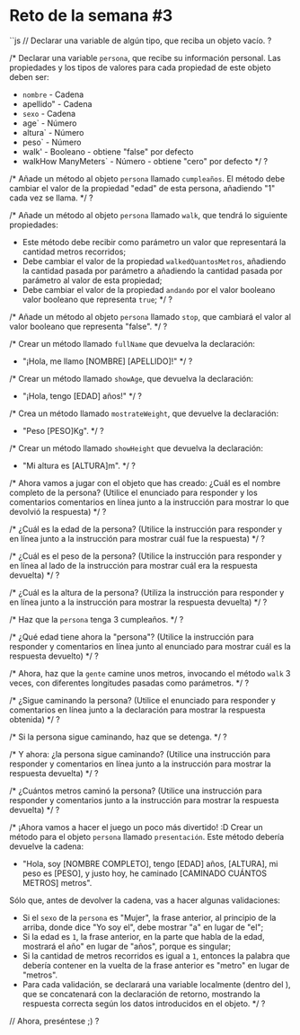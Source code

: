 # Reto de la semana #3

``js
// Declarar una variable de algún tipo, que reciba un objeto vacío.
?

/*
Declarar una variable ``persona``, que recibe su información personal.
Las propiedades y los tipos de valores para cada propiedad de este objeto deben ser:
- `nombre` - Cadena
- apellido" - Cadena
- `sexo` - Cadena
- age` - Número
- altura` - Número
- peso` - Número
- walk' - Booleano - obtiene "false" por defecto
- walkHow ManyMeters` - Número - obtiene "cero" por defecto
*/
?

/*
Añade un método al objeto `persona` llamado `cumpleaños`. El método debe
cambiar el valor de la propiedad "edad" de esta persona, añadiendo "1" cada vez
se llama.
*/
?

/*
Añade un método al objeto `persona` llamado `walk`, que tendrá lo siguiente
propiedades:
- Este método debe recibir como parámetro un valor que representará la cantidad
metros recorridos;
- Debe cambiar el valor de la propiedad `walkedQuantosMetros`, añadiendo la cantidad pasada por parámetro a
añadiendo la cantidad pasada por parámetro al valor de esta propiedad;
- Debe cambiar el valor de la propiedad `andando` por el valor booleano
valor booleano que representa `true`;
*/
?

/*
Añade un método al objeto `persona` llamado `stop`, que cambiará el valor
al valor booleano que representa "false".
*/
?

/*
Crear un método llamado `fullName` que devuelva la declaración:
- "¡Hola, me llamo [NOMBRE] [APELLIDO]!"
*/
?

/*
Crear un método llamado `showAge`, que devuelva la declaración:
- "¡Hola, tengo [EDAD] años!"
*/
?

/*
Crea un método llamado `mostrateWeight`, que devuelve la declaración:
- "Peso [PESO]Kg".
*/
?

/*
Crear un método llamado `showHeight` que devuelva la declaración:
- "Mi altura es [ALTURA]m".
*/
?

/*
Ahora vamos a jugar con el objeto que has creado:
¿Cuál es el nombre completo de la persona? (Utilice el enunciado para responder y los comentarios
comentarios en línea junto a la instrucción para mostrar lo que devolvió la respuesta)
*/
?

/*
¿Cuál es la edad de la persona? (Utilice la instrucción para responder y
en línea junto a la instrucción para mostrar cuál fue la respuesta)
*/
?

/*
¿Cuál es el peso de la persona? (Utilice la instrucción para responder y
en línea al lado de la instrucción para mostrar cuál era la respuesta devuelta)
*/
?

/*
¿Cuál es la altura de la persona? (Utiliza la instrucción para responder y
en línea junto a la instrucción para mostrar la respuesta devuelta)
*/
?

/*
Haz que la `persona` tenga 3 cumpleaños.
*/
?

/*
¿Qué edad tiene ahora la "persona"? (Utilice la instrucción para responder y
comentarios en línea junto al enunciado para mostrar cuál es la respuesta
devuelto)
*/
?

/*
Ahora, haz que la `gente` camine unos metros, invocando el método `walk` 3 veces,
con diferentes longitudes pasadas como parámetros.
*/
?

/*
¿Sigue caminando la persona? (Utilice el enunciado para responder y
comentarios en línea junto a la declaración para mostrar la respuesta obtenida)
*/
?

/*
Si la persona sigue caminando, haz que se detenga.
*/
?

/*
Y ahora: ¿la persona sigue caminando? (Utilice una instrucción para responder y
comentarios en línea junto a la instrucción para mostrar la respuesta devuelta)
*/
?

/*
¿Cuántos metros caminó la persona? (Utilice una instrucción para responder y
comentarios junto a la instrucción para mostrar la respuesta devuelta)
*/
?

/*
¡Ahora vamos a hacer el juego un poco más divertido! :D
Crear un método para el objeto `persona` llamado `presentación`. Este método debería
devuelve la cadena:
- "Hola, soy [NOMBRE COMPLETO], tengo [EDAD] años, [ALTURA], mi peso es [PESO], y justo hoy, he caminado [CAMINADO CUÁNTOS METROS] metros".

Sólo que, antes de devolver la cadena, vas a hacer algunas validaciones:
- Si el `sexo` de la `persona` es "Mujer", la frase anterior, al principio de la
arriba, donde dice "Yo soy el", debe mostrar "a" en lugar de "el";
- Si la edad es `1`, la frase anterior, en la parte que habla de la edad, mostrará el
año" en lugar de "años", porque es singular;
- Si la cantidad de metros recorridos es igual a `1`, entonces la palabra que
debería contener en la vuelta de la frase anterior es "metro" en lugar de "metros".
- Para cada validación, se declarará una variable localmente (dentro del
), que se concatenará con la declaración de retorno, mostrando la respuesta correcta
según los datos introducidos en el objeto.
*/
?

// Ahora, preséntese ;)
?
```